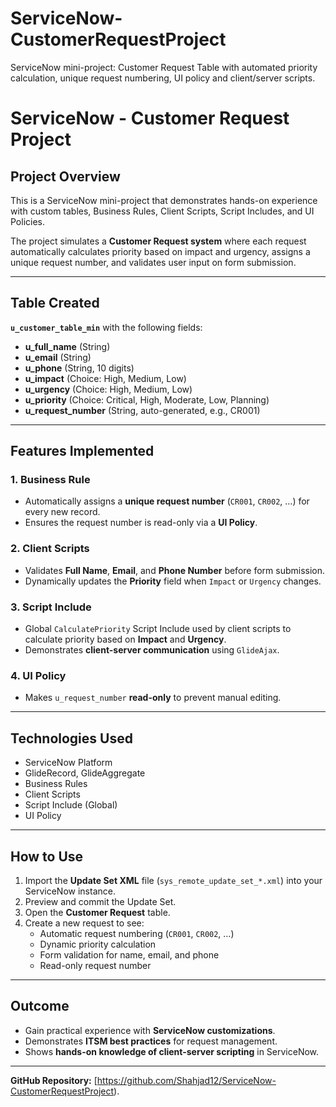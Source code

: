 # ServiceNow-CustomerRequestProject
ServiceNow mini-project: Customer Request Table with automated priority calculation, unique request numbering, UI policy and client/server scripts.
# ServiceNow - Customer Request Project

## **Project Overview**
This is a ServiceNow mini-project that demonstrates hands-on experience with custom tables, Business Rules, Client Scripts, Script Includes, and UI Policies.  

The project simulates a **Customer Request system** where each request automatically calculates priority based on impact and urgency, assigns a unique request number, and validates user input on form submission.

---

## **Table Created**
**`u_customer_table_min`** with the following fields:  
- **u_full_name** (String)  
- **u_email** (String)  
- **u_phone** (String, 10 digits)  
- **u_impact** (Choice: High, Medium, Low)  
- **u_urgency** (Choice: High, Medium, Low)  
- **u_priority** (Choice: Critical, High, Moderate, Low, Planning)  
- **u_request_number** (String, auto-generated, e.g., CR001)

---

## **Features Implemented**

### **1. Business Rule**
- Automatically assigns a **unique request number** (`CR001`, `CR002`, …) for every new record.  
- Ensures the request number is read-only via a **UI Policy**.  

### **2. Client Scripts**
- Validates **Full Name**, **Email**, and **Phone Number** before form submission.  
- Dynamically updates the **Priority** field when `Impact` or `Urgency` changes.  

### **3. Script Include**
- Global `CalculatePriority` Script Include used by client scripts to calculate priority based on **Impact** and **Urgency**.  
- Demonstrates **client-server communication** using `GlideAjax`.  

### **4. UI Policy**
- Makes `u_request_number` **read-only** to prevent manual editing.  

---

## **Technologies Used**
- ServiceNow Platform  
- GlideRecord, GlideAggregate  
- Business Rules  
- Client Scripts  
- Script Include (Global)  
- UI Policy  

---

## **How to Use**
1. Import the **Update Set XML** file (`sys_remote_update_set_*.xml`) into your ServiceNow instance.  
2. Preview and commit the Update Set.  
3. Open the **Customer Request** table.  
4. Create a new request to see:
   - Automatic request numbering (`CR001`, `CR002`, …)  
   - Dynamic priority calculation  
   - Form validation for name, email, and phone  
   - Read-only request number  

---

## **Outcome**
- Gain practical experience with **ServiceNow customizations**.  
- Demonstrates **ITSM best practices** for request management.  
- Shows **hands-on knowledge of client-server scripting** in ServiceNow.  

---

**GitHub Repository:** [https://github.com/Shahjad12/ServiceNow-CustomerRequestProject).
